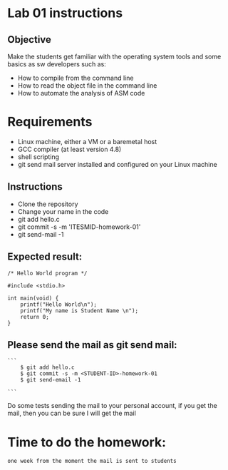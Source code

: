 # Lab 01 instructions

## Objective

Make the students get familiar with the operating system tools and some basics as sw
developers such as:

* How to compile from the command line
* How to read the object file in the command line
* How to automate the analysis of ASM code

# Requirements

* Linux machine, either a VM or a baremetal host
* GCC compiler (at least version 4.8)
* shell scripting
* git send mail server installed and configured on your Linux machine

## Instructions

* Clone the repository
* Change your name in the code
* git add hello.c
* git commit -s -m 'ITESMID-homework-01'
* git send-mail -1

## Expected result:

```
/* Hello World program */

#include <stdio.h>

int main(void) {
    printf("Hello World\n");
    printf("My name is Student Name \n");
    return 0; 
}
```

## Please send the mail as git send mail:

    ```
        $ git add hello.c
        $ git commit -s -m <STUDENT-ID>-homework-01
        $ git send-email -1

    ```
Do some tests sending the mail to your personal account, if you get the mail,
then you can be sure I will get the mail

# Time to do the homework:

    one week from the moment the mail is sent to students


